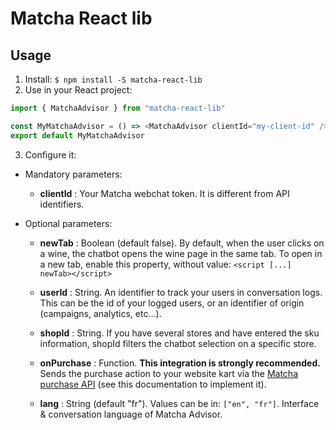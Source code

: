 # Matcha React lib

## Usage

1. Install:
   `$ npm install -S matcha-react-lib`
2. Use in your React project:

```javascript
import { MatchaAdvisor } from "matcha-react-lib"

const MyMatchaAdvisor = () => <MatchaAdvisor clientId="my-client-id" />
export default MyMatchaAdvisor
```

3. Configure it:

- Mandatory parameters:

  - **clientId** : Your Matcha webchat token. It is different from API identifiers.

* Optional parameters:

  - **newTab** : Boolean (default false).
    By default, when the user clicks on a wine, the chatbot opens the wine page in the same tab.
    To open in a new tab, enable this property, without value: `<script [...] newTab></script>`

  - **userId** : String.
    An identifier to track your users in conversation logs.
    This can be the id of your logged users, or an identifier of origin (campaigns, analytics, etc...).

  - **shopId** : String.
    If you have several stores and have entered the sku information, shopId filters the chatbot selection on a specific store.

  - **onPurchase** : Function.
    **This integration is strongly recommended.**
    Sends the purchase action to your website kart via the [Matcha purchase API](https://gist.github.com/DiesIrae/b9a2260dbb7c411d7bb6807f892575bf#file-matchapurchase-md) (see this documentation to implement it).

  - **lang** : String (default "fr"). Values can be in: `["en", "fr"]`.
    Interface & conversation language of Matcha Advisor.
